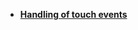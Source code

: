 * **[Handling of touch events](https://github.com/shounoop/android-java/tree/main/lessions/handling-of-touch-events)**
